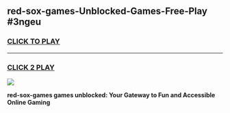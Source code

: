 
## red-sox-games-Unblocked-Games-Free-Play #3ngeu
<h3>
<a href="https://us.freeplayer.one?title=red-sox-games&ref=9M">CLICK TO PLAY</a></h3>
<hr>

<h3>
<a href="https://us.freeplayer.one?title=red-sox-games&ref=9M">CLICK 2 PLAY</a>
  
</h3>

<a href="https://us.freeplayer.one?title=red-sox-games&ref=9M"><img src="https://clearcache.store/games.png"></a>


**red-sox-games games unblocked: Your Gateway to Fun and Accessible Online Gaming**
